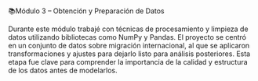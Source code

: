 📚Módulo 3 – Obtención y Preparación de Datos

Durante este módulo trabajé con técnicas de procesamiento y limpieza de datos utilizando bibliotecas como NumPy y Pandas. El proyecto se centró en un conjunto de datos sobre migración internacional, al que se aplicaron transformaciones y ajustes para dejarlo listo para análisis posteriores. Esta etapa fue clave para comprender la importancia de la calidad y estructura de los datos antes de modelarlos.
